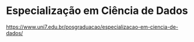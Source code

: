# Especialização em Ciência de Dados

https://www.uni7.edu.br/posgraduacao/especializacao-em-ciencia-de-dados/